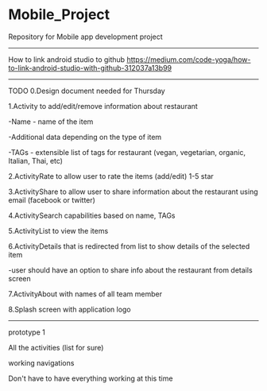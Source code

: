 # Mobile_Project
Repository for Mobile app development project

----------------------------------------------------------------------------------

How to link android studio to github
https://medium.com/code-yoga/how-to-link-android-studio-with-github-312037a13b99

----------------------------------------------------------------------------------
TODO
0.Design document needed for Thursday

1.Activity to add/edit/remove information about restaurant

  -Name - name of the item
  
  -Additional data depending on the type of item
  
  -TAGs - extensible list of tags for restaurant (vegan, vegetarian, organic, Italian, Thai, etc)
  
2.ActivityRate to allow user to rate the items (add/edit) 1-5 star

3.ActivityShare to allow user to share information about the restaurant using email (facebook or twitter)

4.ActivitySearch capabilities based on name, TAGs

5.ActivityList to view the items

6.ActivityDetails that is redirected from list to show details of the selected item

  -user should have an option to share info about the restaurant from details screen
  
7.ActivityAbout with names of all team member

8.Splash screen with application logo

----------------------------------------------------------------------------------
prototype 1

All the activities (list for sure)

working navigations

Don't have to have everything working at this time
